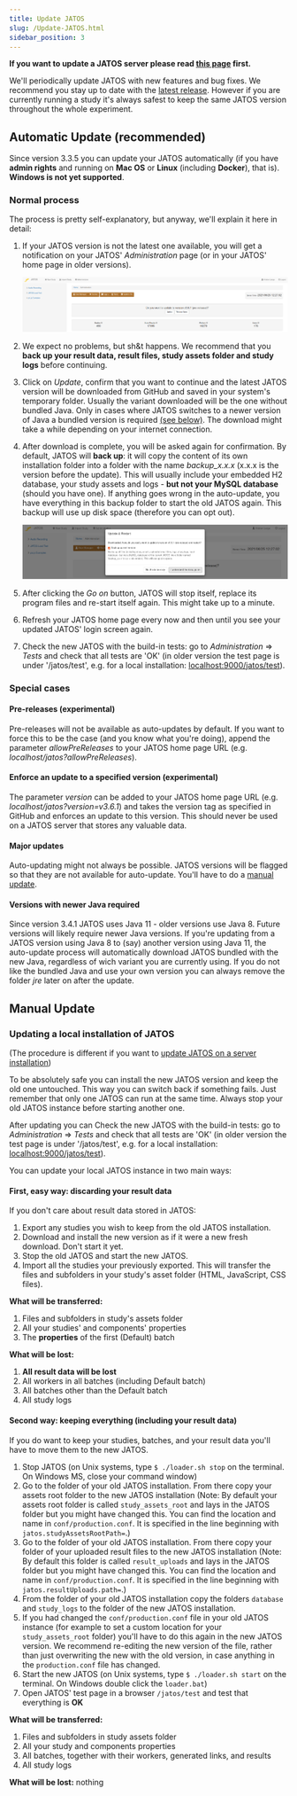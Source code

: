 ```yaml
---
title: Update JATOS
slug: /Update-JATOS.html
sidebar_position: 3
---
```


**If you want to update a JATOS server please read [this page](/Updating-a-JATOS-server-installation.html) first.**

We'll periodically update JATOS with new features and bug fixes. We recommend you stay up to date with the [latest release](https://github.com/JATOS/JATOS/releases). However if you are currently running a study it's always safest to keep the same JATOS version throughout the whole experiment.


## Automatic Update (recommended)

Since version 3.3.5 you can update your JATOS automatically (if you have **admin rights** and running on **Mac OS** or **Linux** (including **Docker**), that is). **Windows is not yet supported**.

### Normal process

The process is pretty self-explanatory, but anyway, we'll explain it here in detail:

1. If your JATOS version is not the latest one available, you will get a notification on your JATOS' _Administration_ page (or in your JATOS' home page in older versions).

   ![Update notification Schreenshot](/img/autoupdate-notification.png)

1. We expect no problems, but sh&t happens. We recommend that you **back up your result data, result files, study assets folder and study logs** before continuing.
1. Click on _Update_, confirm that you want to continue and the latest JATOS version will be downloaded from GitHub and saved in your system's temporary folder. Usually the variant downloaded will be the one without bundled Java. Only in cases where JATOS switches to a newer version of Java a bundled version is required [(see below)](#Versions-with-newer-Java-required). The download might take a while depending on your internet connection.
1. After download is complete, you will be asked again for confirmation. By default, JATOS will **back up**: it will copy the content of its own installation folder into a folder with the name _backup_x.x.x_ (x.x.x is the version before the update). This will usually include your embedded H2 database, your study assets and logs - **but not your MySQL database** (should you have one). If anything goes wrong in the auto-update, you have everything in this backup folder to start the old JATOS again. This backup will use up disk space (therefore you can opt out).

   ![Update notification Schreenshot](/img/autoupdate-update-and-restart.png)

1. After clicking the _Go on_ button, JATOS will stop itself, replace its program files and re-start itself again. This might take up to a minute.
1. Refresh your JATOS home page every now and then until you see your updated JATOS' login screen again.
1. Check the new JATOS with the build-in tests: go to _Administration_ ⇒ _Tests_ and check that all tests are 'OK' (in older version the test page is under '/jatos/test', e.g. for a local installation: [localhost:9000/jatos/test](http://localhost:9000/jatos/test)).


### Special cases

#### Pre-releases (experimental)
Pre-releases will not be available as auto-updates by default. If you want to force this to be the case (and you know what you're doing), append the parameter _allowPreReleases_ to your JATOS home page URL (e.g. _localhost/jatos?allowPreReleases_).

#### Enforce an update to a specified version (experimental)
The parameter _version_ can be added to your JATOS home page URL (e.g. _localhost/jatos?version=v3.6.1_) and takes the version tag as specified in GitHub and enforces an update to this version. This should never be used on a JATOS server that stores any valuable data.

#### Major updates
Auto-updating might not always be possible. JATOS versions will be flagged so that they are not available for auto-update. You'll have to do a [manual update](#Manual-Updates).

#### Versions with newer Java required
Since version 3.4.1 JATOS uses Java 11 - older versions use Java 8. Future versions will likely require newer Java versions. If you're updating from a JATOS version using Java 8 to (say) another version using Java 11, the auto-update process will automatically download JATOS bundled with the new Java, regardless of wich variant you are currently using. If you do not like the bundled Java and use your own version you can always remove the folder _jre_ later on after the update.


## Manual Update

### Updating a local installation of JATOS 
(The procedure is different if you want to [update JATOS on a server installation](Updating-a-JATOS-server-installation.html))

To be absolutely safe you can install the new JATOS version and keep the old one untouched. This way you can switch back if something fails. Just remember that only one JATOS can run at the same time. Always stop your old JATOS instance before starting another one.

After updating you can Check the new JATOS with the build-in tests: go to _Administration_ ⇒ _Tests_ and check that all tests are 'OK' (in older version the test page is under '/jatos/test', e.g. for a local installation: [localhost:9000/jatos/test](http://localhost:9000/jatos/test)).

You can update your local JATOS instance in two main ways:
 
#### First, easy way: discarding your result data

If you don't care about result data stored in JATOS:

1. Export any studies you wish to keep from the old JATOS installation.
1. Download and install the new version as if it were a new fresh download. Don't start it yet.
1. Stop the old JATOS and start the new JATOS.
1. Import all the studies your previously exported. This will transfer the files and subfolders in your study's asset folder (HTML, JavaScript, CSS files). 

**What will be transferred:**

1. Files and subfolders in study's assets folder
1. All your studies' and components' properties
1. The **properties** of the first (Default) batch
 
**What will be lost:** 

1. **All result data will be lost**
1. All workers in all batches (including Default batch)
1. All batches other than the Default batch
1. All study logs

#### Second way: keeping everything (including your result data)

If you do want to keep your studies, batches, and your result data you'll have to move them to the new JATOS. 

1. Stop JATOS (on Unix systems, type `$ ./loader.sh stop` on the terminal. On Windows MS, close your command window)
1. Go to the folder of your old JATOS installation. From there copy your assets root folder to the new JATOS installation (Note: By default your assets root folder is called `study_assets_root` and lays in the JATOS folder but you might have changed this. You can find the location and name in `conf/production.conf`. It is specified in the line beginning with `jatos.studyAssetsRootPath=`.)
1. Go to the folder of your old JATOS installation. From there copy your folder of your uploaded result files to the new JATOS installation (Note: By default this folder is called `result_uploads` and lays in the JATOS folder but you might have changed this. You can find the location and name in `conf/production.conf`. It is specified in the line beginning with `jatos.resultUploads.path=`.)
1. From the folder of your old JATOS installation copy the folders `database` and `study_logs` to the folder of the new JATOS installation.
1. If you had changed the `conf/production.conf` file in your old JATOS instance (for example to set a custom location for your `study_assets_root` folder) you'll have to do this again in the new JATOS version. We recommend re-editing the new version of the file, rather than just overwriting the new with the old version, in case anything in the `production.conf` file has changed.
1. Start the new JATOS (on Unix systems, type `$ ./loader.sh start` on the terminal. On Windows double click the `loader.bat`)
1. Open JATOS' test page in a browser `/jatos/test` and test that everything is **OK**

**What will be transferred:**

1. Files and subfolders in study assets folder
1. All your study and components properties
1. All batches, together with their workers, generated links, and results
1. All study logs

**What will be lost:**
nothing

